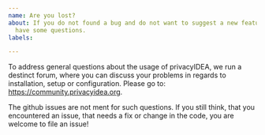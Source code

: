 ```yaml
---
name: Are you lost?
about: If you do not found a bug and do not want to suggest a new feature, you probably
  have some questions.
labels: 

---
```


To address general questions about the usage of privacyIDEA, we run a destinct forum, where you can discuss your problems in regards to installation, setup or configuration.
Please go to: https://community.privacyidea.org.

The github issues are not ment for such questions.
If you still think, that you encountered an issue, that needs a fix or change in the code, you are welcome to file an issue!

